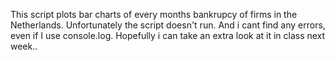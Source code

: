 This script plots bar charts of every months bankrupcy of firms in the Netherlands.
Unfortunately the script doesn't run. And i cant find any errors, even if I use console.log. 
Hopefully i can take an extra look at it in class next week..
